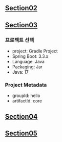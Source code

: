 ## [Section02](https://github.com/iieunji023/spring-core/blob/main/%EC%84%B9%EC%85%9802.md)

## [Section03](https://github.com/iieunji023/spring-core/blob/main/%EC%84%B9%EC%85%9803.md)
### 프로젝트 선택
- project: Gradle Project
- Spring Boot: 3.3.x
- Language: Java
- Packaging: Jar
- Java: 17

### Project Metadata
- groupId: hello
- artifactId: core

## [Section04](https://github.com/iieunji023/spring-core/blob/main/%EC%84%B9%EC%85%9804.md)

## [Section05](https://github.com/iieunji023/spring-core/blob/main/%EC%84%B9%EC%85%9805.md)
